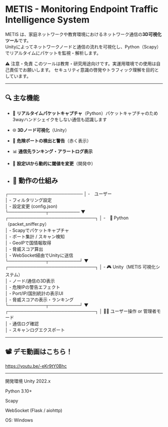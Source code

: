 # METIS - Monitoring Endpoint Traffic Intelligence System

METIS は、家庭ネットワークや教育環境におけるネットワーク通信の**3D可視化ツール**です。  
Unityによってネットワークノードと通信の流れを可視化し、Python（Scapy）でリアルタイムにパケットを監視・解析します。

⚠️ 注意・免責
このツールは教育・研究用途向けです。実運用環境での使用は自己責任でお願いします。
セキュリティ意識の啓発やトラフィック理解を目的としています。

---

## 🔍 主な機能

- 📡 **リアルタイムパケットキャプチャ**（Python）パケットキャプチャのため3wayハンドシェイクをしない通信も認識します
- 🌐 **3Dノード可視化**（Unity）
- 🚨 **危険ポートの検出と警告**（赤く表示）
- 📊 **通信先ランキング・アラートログ表示**
- 🧩 **設定UIから動的に閾値を変更**（開発中）
  
- ## 📡 動作の仕組み

┌────────────────────────
│  -　ユーザー     
│  - フィルタリング設定          
│  - 設定変更 (config.json)     
└────────────┬──────────
             ▼
┌────────────────────────────┐
│  -　🐍 Python（packet_sniffer.py）     
│  - Scapyでパケットキャプチャ             
│  - ポート集計 / スキャン検知             
│  - GeoIPで国情報取得                   
│  - 脅威スコア算出                      
│  - WebSocket経由でUnityに送信           
└────────────┬──────────┘
             ▼
┌────────────────────────────┐
│  - 🎮 Unity（METIS 可視化システム）     
│  - ノード/通信の3D表示                   
│  - 危険IPの警告エフェクト                 
│  - Port/IP/国別統計の表示UI            
│  - 脅威スコアの表示・ランキング           
└────────────┬──────────┘
             ▼
┌────────────────────────────┐
│     👨‍💻 ユーザー操作 or 管理者モード       
│  - 通信ログ確認                         
│  - スキャンログエクスポート             




---

## 📽️ デモ動画はこちら！

https://youtu.be/-eKr9tY0Bhc

---


開発環境
Unity 2022.x

Python 3.10+

Scapy

WebSocket (Flask / aiohttp)

OS: Windows 




